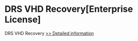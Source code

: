 # DRS VHD Recovery[Enterprise License]
DRS VHD Recovery
[>> Detailed information](https://secure.shareit.com/shareit/product.html?productid=301004391&affiliateid=200057808)